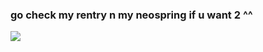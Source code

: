 ###  go check my rentry n my neospring if u want 2 ^^
![](https://static.wikia.nocookie.net/a55b5687-7e83-49d8-82f9-bd7a40cdb340/scale-to-width/755)

